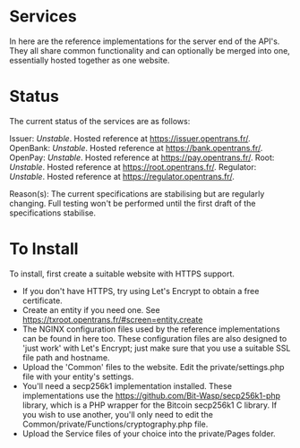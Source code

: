 # ServicesIn here are the reference implementations for the server end of the API's. They all share common functionality and can optionally be merged into one, essentially hosted together as one website.# StatusThe current status of the services are as follows:Issuer: *Unstable*. Hosted reference at https://issuer.opentrans.fr/.OpenBank: *Unstable*. Hosted reference at https://bank.opentrans.fr/.OpenPay: *Unstable*. Hosted reference at https://pay.opentrans.fr/.Root: *Unstable*. Hosted reference at https://root.opentrans.fr/.Regulator: *Unstable*. Hosted reference at https://regulator.opentrans.fr/.Reason(s): The current specifications are stabilising but are regularly changing. Full testing won't be performed until the first draft of the specifications stabilise.# To InstallTo install, first create a suitable website with HTTPS support.- If you don't have HTTPS, try using Let's Encrypt to obtain a free certificate.- Create an entity if you need one. See https://txroot.opentrans.fr/#screen=entity.create- The NGINX configuration files used by the reference implementations can be found in here too. These configuration files are also designed to 'just work' with Let's Encrypt; just make sure that you use a suitable SSL file path and hostname.- Upload the 'Common' files to the website. Edit the private/settings.php file with your entity's settings.- You'll need a secp256k1 implementation installed. These implementations use the https://github.com/Bit-Wasp/secp256k1-php library, which is a PHP wrapper for the Bitcoin secp256k1 C library. If you wish to use another, you'll only need to edit the Common/private/Functions/cryptography.php file.- Upload the Service files of your choice into the private/Pages folder.